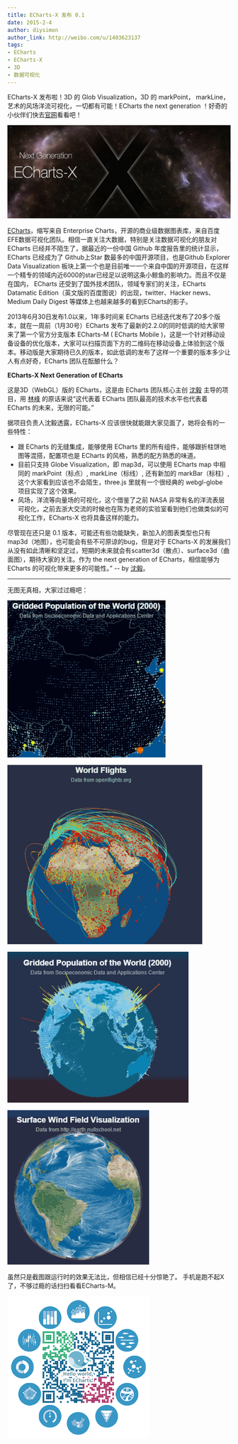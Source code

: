 ```yaml
---
title: ECharts-X 发布 0.1
date: 2015-2-4
author: diysimon 
author_link: http://weibo.com/u/1403623137
tags:
- ECharts
- ECharts-X
- 3D
- 数据可视化 
---
```


ECharts-X 发布啦！3D 的 Glob Visualization，3D 的 markPoint， markLine，艺术的风场洋流可视化，一切都有可能！ECharts the next generation ！好奇的小伙伴们快去[官网](http://echarts.baidu.com/x/doc/index.html)看看吧！

![ECharts-X](/blog/echarts-x-0.1/banner.jpg)

<!-- more -->

[ECharts](http://echarts.baidu.com/)，缩写来自 Enterprise Charts，开源的商业级数据图表库，来自百度EFE数据可视化团队。相信一直关注大数据，特别是关注数据可视化的朋友对 ECharts 已经并不陌生了，据最近的一份中国 Github 年度报告里的统计显示，ECharts 已经成为了 Github上Star 数最多的中国开源项目，也是Github Explorer Data Visualization 板块上第一个也是目前唯一一个来自中国的开源项目，在这样一个精专的领域内近6000的star已经足以说明这条小鲸鱼的影响力。而且不仅是在国内， ECharts 还受到了国外技术团队，领域专家们的关注，ECharts Datamatic Edition（英文版的百度图说）的出现，twitter、Hacker news、 Medium Daily Digest 等媒体上也越来越多的看到ECharts的影子。
 
2013年6月30日发布1.0以来，1年多时间来 ECharts 已经迭代发布了20多个版本，就在一周前（1月30号）ECharts 发布了最新的2.2.0的同时低调的给大家带来了第一个官方分支版本 ECharts-M ( ECharts Mobile )，这是一个针对移动设备设备的优化版本，大家可以扫描页面下方的二维码在移动设备上体验到这个版本。移动版是大家期待已久的版本，如此低调的发布了这样一个重要的版本多少让人有点好奇，ECharts 团队在酝酿什么？

**ECharts-X Next Generation of ECharts**

这是3D（WebGL）版的 ECharts，这是由 ECharts 团队核心主创 [沈毅](http://weibo.com/pissang) 主导的项目，用 [林峰](http://weibo.com/u/1808084593) 的原话来说“这代表着 ECharts 团队最高的技术水平也代表着 ECharts 的未来，无限的可能。”

据项目负责人沈毅透露，ECharts-X 应该很快就能跟大家见面了，她将会有的一些特性：

- 跟 ECharts 的无缝集成，能够使用 ECharts 里的所有组件，能够跟折柱饼地图等混搭，配置项也是 ECharts 的风格，熟悉的配方熟悉的味道。
- 目前只支持 Globe Visualization，即 map3d，可以使用 ECharts map 中相同的 markPoint（标点）, markLine（标线）, 还有新加的 markBar（标柱）, 这个大家看到应该也不会陌生，three.js 里就有一个很经典的 webgl-globe 项目实现了这个效果。
- 风场，洋流等向量场的可视化，这个借鉴了之前 NASA 非常有名的洋流表层可视化，之前去浙大交流的时候也在陈为老师的实验室看到他们也做类似的可视化工作，ECharts-X 也将具备这样的能力。
 
尽管现在还只是 0.1 版本，可能还有些功能缺失，新加入的图表类型也只有 map3d（地图），也可能会有些不可原谅的bug，但是对于 ECharts-X 的发展我们从没有如此清晰和坚定过，短期的未来就会有scatter3d（散点）、surface3d（曲面图），期待大家的关注。作为 the next generation of ECharts，相信能够为 ECharts 的可视化带来更多的可能性。”  -- by [沈毅](http://weibo.com/pissang)。
 
-------------

无图无真相，大家过过瘾吧：

![MarkPoint 标点，炫光特效](/blog/echarts-x-0.1/mark-point.gif)

![MarkLine 标线，炫光特效](/blog/echarts-x-0.1/mark-line.gif)

![MarkBar 标柱、栅格](/blog/echarts-x-0.1/mark-bar.gif)

![洋流向量场可视化](/blog/echarts-x-0.1/surface.gif)


虽然只是截图跟运行时的效果无法比，但相信已经十分惊艳了。
手机是跑不起X了，不够过瘾的话扫扫看看ECharts-M。

![ECharts-M](/blog/echarts-x-0.1/echarts-m.png)

